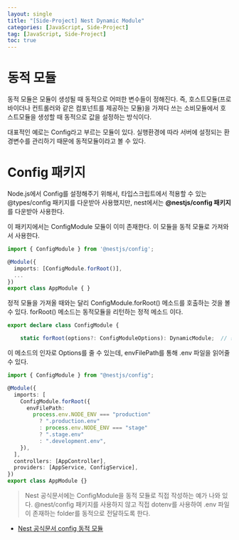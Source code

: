 ```yaml
---
layout: single
title: "[Side-Project] Nest Dynamic Module"
categories: [JavaScript, Side-Project]
tag: [JavaScript, Side-Project]
toc: true
---
```


# 동적 모듈

동적 모듈은 모듈이 생성될 때 동적으로 어떠한 변수들이 정해진다. 즉, 호스트모듈(프로바이더나 컨트롤러와 같은 컴포넌트를 제공하는 모듈)을 가져다 쓰는 소비모듈에서 호스트모듈을 생성할 때 동적으로 값을 설정하는 방식이다.

대표적인 예로는 Config라고 부르는 모듈이 있다. 실행환경에 따라 서버에 설정되는 환경변수를 관리하기 때문에 동적모듈이라고 볼 수 있다.

# Config 패키지

Node.js에서 Config를 설정해주기 위해서, 타입스크립트에서 적용할 수 있는 @types/config 패키지를 다운받아 사용했지만, nest에서는 **@nestjs/config 패키지**를 다운받아 사용한다.

이 패키지에서는 ConfigModule 모듈이 이미 존재한다. 이 모듈을 동적 모듈로 가져와서 사용한다.

```ts
import { ConfigModule } from '@nestjs/config';

@Module({
  imports: [ConfigModule.forRoot()],
  ...
})
export class AppModule { }
```

정적 모듈을 가져올 때와는 달리 ConfigModule.forRoot() 메소드를 호출하는 것을 볼 수 있다. forRoot() 메소드는 동적모듈을 리턴하는 정적 메소드 이다.

```ts
export declare class ConfigModule {

    static forRoot(options?: ConfigModuleOptions): DynamicModule;  // 동적 모듈 리턴 해준다.
```

이 메소드의 인자로 Options를 줄 수 있는데, envFilePath를 통해 .env 파일을 읽어줄 수 있다.

```ts
import { ConfigModule } from "@nestjs/config";

@Module({
  imports: [
    ConfigModule.forRoot({
      envFilePath:
        process.env.NODE_ENV === "production"
          ? ".production.env"
          : process.env.NODE_ENV === "stage"
          ? ".stage.env"
          : ".development.env",
    }),
  ],
  controllers: [AppController],
  providers: [AppService, ConfigService],
})
export class AppModule {}
```

> Nest 공식문서에는 ConfigModule을 동적 모듈로 직접 작성하는 예가 나와 있다. @nest/config 패키지를 사용하지 않고 직접 dotenv를 사용하여 .env 파일이 존재하는 folder를 동적으로 전달하도록 한다.

- [Nest 공식문서 config 동적 모듈]('https://docs.nestjs.com/modules')

